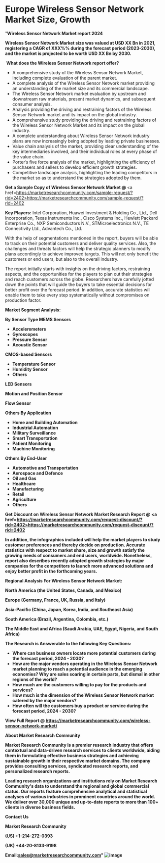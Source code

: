 # Europe Wireless Sensor Network Market Size, Growth
"<strong>Wireless Sensor Network Market report 2024</strong>

<strong>Wireless Sensor Network Market size was valued at USD XX Bn in 2021, registering a CAGR of XXX%% during the forecast period (2023-2030), and the market is projected to be worth USD XX Bn by 2030.</strong>

 <strong><b>What does the Wireless Sensor Network report offer?</b></strong>
<ul>
  <li>A comprehensive study of the Wireless Sensor Network Market, including complete evaluation of the parent market.</li>
  <li>A complete analysis of the Wireless Sensor Network market providing an understanding of the market size and its commercial landscape.</li>
  <li>The Wireless Sensor Network market evaluation by upstream and downstream raw materials, present market dynamics, and subsequent consumer analysis.</li>
  <li>Analysis providing the driving and restraining factors of the Wireless Sensor Network market and its impact on the global industry.</li>
  <li>A comprehensive study providing the driving and restraining factors of the Wireless Sensor Network Market and its impact on the global industry.</li>
  <li>A complete understanding about Wireless Sensor Network industry plans are now increasingly being adopted by leading private businesses.</li>
  <li>Value chain analysis of the market, providing clear understanding of the key intermediaries involved, and their individual roles at every phase of the value chain.</li>
  <li>Porter’s five force analysis of the market, highlighting the efficiency of purchasers and sellers to develop efficient growth strategies.</li>
  <li>Competitive landscape analysis, highlighting the leading competitors in the market so as to understand the strategies adopted by them.</li>
</ul>

<strong>Get a Sample Copy of Wireless Sensor Network Market @ </strong><a href=https://marketresearchcommunity.com/sample-request/?rid=2402><u>https://marketresearchcommunity.com/sample-request/?rid=2402</u></a>

<strong>Key Players:</strong> 
Intel Corporation, Huawei Investment &amp; Holding Co., Ltd., Dell Incorporation, Texas Instruments Inc., Cisco Systems Inc., Hewlett Packard Enterprise Co., NXP Semiconductors N.V., STMicroelectronics N.V., TE Connectivity Ltd., Advantech Co., Ltd.

With the help of segmentations mentioned in the report, buyers will be able to track on their potential customers and deliver quality services. Also, the challenges and threats factors will help the strategic planners to modify plans accordingly to achieve improved targets. This will not only benefit the customers or end users, but also to the overall industry.

The report initially starts with insights on the driving factors, restraining aspects, and the opportunities for the players to plan out their strategies and reach customers across the globe. Researchers have carefully jotted down the points that will guide the buyers to take essential decisions for better profit over the forecast period. In addition, accurate statistics will enable them to take every step systematically without compromises on production factor.

<strong>Market Segment Analysis:</strong>


<strong><strong>By Sensor Type</strong></h4>
MEMS Sensors
<ul>
 	<li>Accelerometers</li>
 	<li>Gyroscopes</li>
 	<li>Pressure Sensor</li>
 	<li>Acoustic Sensor</li>
</ul>
CMOS-based Sensors
<ul>
 	<li>Temperature Sensor</li>
 	<li>Humidity Sensor</li>
 	<li>Others</li>
</ul>
LED Sensors

Motion and Position Sensor

Flow Sensor

Others
<strong><strong>By Application</strong></h4>
<ul>
 	<li>Home and Building Automation</li>
 	<li>Industrial Automation</li>
 	<li>Military Surveillance</li>
 	<li>Smart Transportation</li>
 	<li>Patient Monitoring</li>
 	<li>Machine Monitoring</li>
</ul>
Others
<strong><strong>By End-User</strong></h4>
<ul>
 	<li>Automotive and Transportation</li>
 	<li>Aerospace and Defence</li>
 	<li>Oil and Gas</li>
 	<li>Healthcare</li>
 	<li>Manufacturing</li>
 	<li>Retail</li>
 	<li>Agriculture</li>
 	<li>Others</li>
</ul>

<strong>Get Discount on Wireless Sensor Network Market Research Report @ </b></strong><a href=https://marketresearchcommunity.com/request-discount/?rid=2402><u>https://marketresearchcommunity.com/request-discount/?rid=2402</u></a>

In addition, the infographics included will help the market players to study customer preferences and thereby decide on production. Accurate statistics with respect to market share, size and growth satisfy the growing needs of consumers and end users, worldwide. Nonetheless, report also describes recently adopted growth strategies by major companies for the competitors to launch more advanced solutions and enjoy better profit in the forthcoming years.

<strong>Regional Analysis For Wireless Sensor Network Market:</strong>

<strong>North America</strong> (the United States, Canada, and Mexico)

<strong>Europe</strong> (Germany, France, UK, Russia, and Italy)

<strong>Asia-Pacific</strong> (China, Japan, Korea, India, and Southeast Asia)

<strong>South America</strong> (Brazil, Argentina, Colombia, etc.)

<strong>The Middle East and Africa</strong> (Saudi Arabia, UAE, Egypt, Nigeria, and South Africa)

<strong>The Research is Answerable to the following Key Questions:</strong>
<ul>
 	<li>Where can business owners locate more potential customers during the forecast period, 2024 - 2030?</li>
 	<li>How are the major vendors operating in the Wireless Sensor Network market planning to reach a potential audience in the emerging economies? Why are sales soaring in certain parts, but dismal in other regions of the world?</li>
 	<li>How much are the customers willing to pay for the products and services?</li>
 	<li>How much is the dimension of the Wireless Sensor Network market catered by the major vendors?</li>
 	<li>How often will the customers buy a product or service during the forecast period, 2024 - 2030?</li>
</ul>

<strong>View Full Report @</strong> <a href=https://marketresearchcommunity.com/wireless-sensor-network-market/>https://marketresearchcommunity.com/wireless-sensor-network-market/</a>

<strong>About Market Research Community</strong>

Market Research Community is a premier research industry that offers contextual and data-driven research services to clients worldwide, aiding them in formulating effective business strategies and achieving sustainable growth in their respective market domains. The company provides consulting services, syndicated research reports, and personalized research reports.

Leading research organizations and institutions rely on Market Research Community's data to understand the regional and global commercial status. Our reports feature comprehensive analytical and statistical analyses of various industries in prominent countries around the world. We deliver over 30,000 unique and up-to-date reports to more than 100+ clients in diverse business fields.

<strong>Contact Us</strong>

<strong>Market Research Community</strong>

(US) +1-214-272-0393

(UK) +44-20-8133-9198

<strong>Email:</strong>sales@marketresearchcommunity.com"
![image](https://github.com/radhad123/marketresearchreports/assets/158307692/7c76b7a6-8e3e-41b1-b7fe-8a3d44fb7415)
